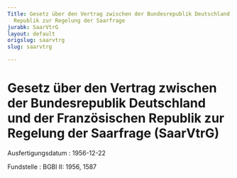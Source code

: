 ```yaml
---
Title: Gesetz über den Vertrag zwischen der Bundesrepublik Deutschland und der Französischen
  Republik zur Regelung der Saarfrage
jurabk: SaarVtrG
layout: default
origslug: saarvtrg
slug: saarvtrg

---
```


# Gesetz über den Vertrag zwischen der Bundesrepublik Deutschland und der Französischen Republik zur Regelung der Saarfrage (SaarVtrG)

Ausfertigungsdatum
:   1956-12-22

Fundstelle
:   BGBl II: 1956, 1587

